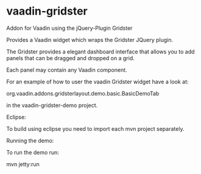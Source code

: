 # vaadin-gridster
Addon for Vaadin using the jQuery-Plugin Gridster

Provides a Vaadin widget which wraps the Gridster JQuery plugin.

The Gridster provides a elegant dashboard interface that allows you to add panels that can be dragged and dropped on a grid.

Each panel may contain any Vaadin component.


For an example of how to user the vaadin Gridster widget have a look at:

org.vaadin.addons.gridsterlayout.demo.basic.BasicDemoTab

in the vaadin-gridster-demo project.

Eclipse:

To build using eclipse you need to import each mvn project separately.

Running the demo:

To run the demo run:

mvn jetty:run
